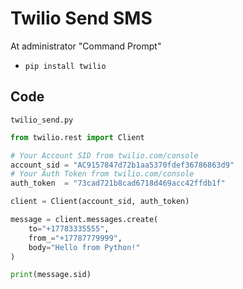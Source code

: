 # Twilio Send SMS

At administrator "Command Prompt"
- `pip install twilio`

## Code

`twilio_send.py`

```python
from twilio.rest import Client

# Your Account SID from twilio.com/console
account_sid = "AC9157847d72b1aa5370fdef36786863d9"
# Your Auth Token from twilio.com/console
auth_token  = "73cad721b8cad6718d469acc42ffdb1f"

client = Client(account_sid, auth_token)

message = client.messages.create(
    to="+17783335555", 
    from_="+17787779999",
    body="Hello from Python!"
)

print(message.sid)

```

